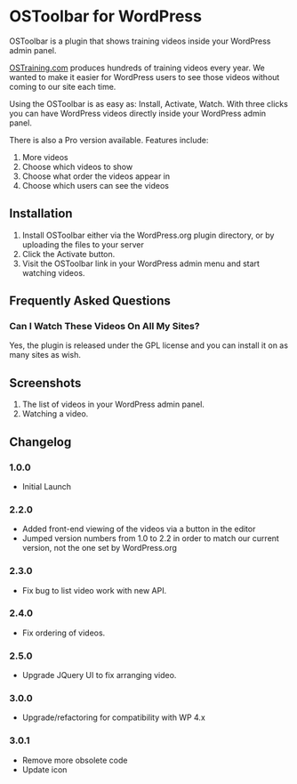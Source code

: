 # OSToolbar for WordPress

OSToolbar is a plugin that shows training videos inside your WordPress admin panel.

[OSTraining.com](http://ostraining.com/ "OSTraining WordPress Training") produces hundreds of training videos every year. We wanted to make it easier for WordPress users to see those videos without coming to our site each time.

Using the OSToolbar is as easy as: Install, Activate, Watch. With three clicks you can have WordPress videos directly inside your WordPress admin panel.

There is also a Pro version available. Features include:

1. More videos
2. Choose which videos to show
3. Choose what order the videos appear in
4. Choose which users can see the videos

## Installation

1. Install OSToolbar either via the WordPress.org plugin directory, or by uploading the files to your server
2. Click the Activate button.
3. Visit the OSToolbar link in your WordPress admin menu and start watching videos.

## Frequently Asked Questions

### Can I Watch These Videos On All My Sites?

Yes, the plugin is released under the GPL license and you can install it on as many sites as wish.

## Screenshots

1. The list of videos in your WordPress admin panel.
2. Watching a video.

## Changelog

### 1.0.0
* Initial Launch

### 2.2.0
* Added front-end viewing of the videos via a button in the editor
* Jumped version numbers from 1.0 to 2.2 in order to match our current version, not the one set by WordPress.org

### 2.3.0
* Fix bug to list video work with new API.

### 2.4.0
* Fix ordering of videos.

### 2.5.0
* Upgrade JQuery UI to fix arranging video.

### 3.0.0
* Upgrade/refactoring for compatibility with WP 4.x

### 3.0.1
* Remove more obsolete code
* Update icon
